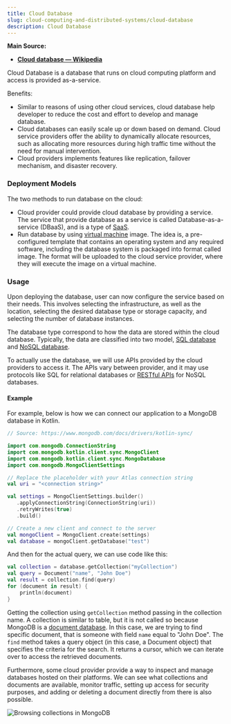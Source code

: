 ```yaml
---
title: Cloud Database
slug: cloud-computing-and-distributed-systems/cloud-database
description: Cloud Database
---
```


**Main Source:**

- **[Cloud database — Wikipedia](https://en.wikipedia.org/wiki/Cloud_database)**

Cloud Database is a database that runs on cloud computing platform and access is provided as-a-service.

Benefits:

- Similar to reasons of using other cloud services, cloud database help developer to reduce the cost and effort to develop and manage database.
- Cloud databases can easily scale up or down based on demand. Cloud service providers offer the ability to dynamically allocate resources, such as allocating more resources during high traffic time without the need for manual intervention.
- Cloud providers implements features like replication, failover mechanism, and disaster recovery.

### Deployment Models

The two methods to run database on the cloud:

- Cloud provider could provide cloud database by providing a service. The service that provide database as a service is called Database-as-a-service (DBaaS), and is a type of [SaaS](/cloud-computing-and-distributed-systems/cloud-models#common-models).
- Run database by using [virtual machine](/cloud-computing-and-distributed-systems/virtualization) image. The idea is, a pre-configured template that contains an operating system and any required software, including the database system is packaged into format called image. The format will be uploaded to the cloud service provider, where they will execute the image on a virtual machine.

### Usage

Upon deploying the database, user can now configure the service based on their needs. This involves selecting the infrastructure, as well as the location, selecting the desired database type or storage capacity, and selecting the number of database instances.

The database type correspond to how the data are stored within the cloud database. Typically, the data are classified into two model, [SQL database](/cs-notes/database-system/query-language#sql) and [NoSQL database](/cs-notes/database-system/nosql).

To actually use the database, we will use APIs provided by the cloud providers to access it. The APIs vary between provider, and it may use protocols like SQL for relational databases or [RESTful APIs](/cs-notes/backend-system/rest-api) for NoSQL databases.

#### Example

For example, below is how we can connect our application to a MongoDB database in Kotlin.

```kotlin
// Source: https://www.mongodb.com/docs/drivers/kotlin-sync/

import com.mongodb.ConnectionString
import com.mongodb.kotlin.client.sync.MongoClient
import com.mongodb.kotlin.client.sync.MongoDatabase
import com.mongodb.MongoClientSettings

// Replace the placeholder with your Atlas connection string
val uri = "<connection string>"

val settings = MongoClientSettings.builder()
   .applyConnectionString(ConnectionString(uri))
   .retryWrites(true)
   .build()

// Create a new client and connect to the server
val mongoClient = MongoClient.create(settings)
val database = mongoClient.getDatabase("test")
```

And then for the actual query, we can use code like this:

```kotlin
val collection = database.getCollection("myCollection")
val query = Document("name", "John Doe")
val result = collection.find(query)
for (document in result) {
    println(document)
}
```

Getting the collection using `getCollection` method passing in the collection name. A collection is similar to table, but it is not called so because MongoDB is a [document database](/cs-notes/database-system/nosql#document). In this case, we are trying to find specific document, that is someone with field `name` equal to "John Doe". The `find` method takes a query object (in this case, a Document object) that specifies the criteria for the search. It returns a cursor, which we can iterate over to access the retrieved documents.

Furthermore, some cloud provider provide a way to inspect and manage databases hosted on their platforms. We can see what collections and documents are available, monitor traffic, setting up access for security purposes, and adding or deleting a document directly from there is also possible.

![Browsing collections in MongoDB](./monitoring.png)
